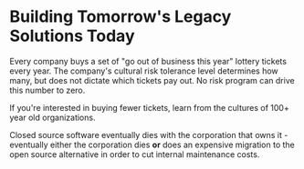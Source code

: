 
# Building Tomorrow's Legacy Solutions Today

Every company buys a set of "go out of business this year" lottery tickets every year. The company's cultural risk tolerance level determines how many, but does not dictate which tickets pay out. No risk program can drive this number to zero.

If you're interested in buying fewer tickets, learn from the cultures of 100+ year old organizations.


Closed source software eventually dies with the corporation that owns it - eventually either the corporation dies **or** does an expensive migration to the open source alternative in order to cut internal maintenance costs.
